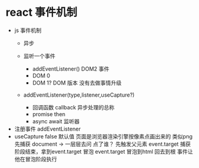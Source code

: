# react 事件机制
- js 事件机制
    - 异步
    - 监听一个事件  
        - addEventListener()
        DOM2 事件
        - DOM 0
        <a onclick="doSomething()"></a>
        - DOM 1? DOM 版本   没有去做事情升级

    - addEventListener(type,listener,useCapture?)
      - 回调函数 callback 异步处理的总称
      - promise then
      - async await
      监听器 
- 注册事件 addEventListener
- useCapture false 默认值
    页面是浏览器渲染引擎按像素点画出来的 类似png
    先捕获  document -> 一层层去问
        点了谁？
        先触发父元素
    event.target
        捕获阶段结束，拿到event.target
    冒泡
        event.target 冒泡到html  回去到根
        事件让他在冒泡阶段执行